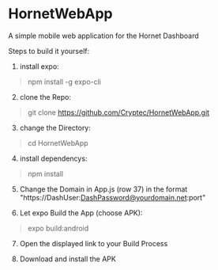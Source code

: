 # HornetWebApp
A simple mobile web application for the Hornet Dashboard

Steps to build it yourself:

1. install expo:

> npm install -g expo-cli

2. clone the Repo:

> git clone https://github.com/Cryptec/HornetWebApp.git

3. change the Directory:

> cd HornetWebApp

4. install dependencys: 

> npm install

5. Change the Domain in App.js (row 37) in the format "https://DashUser:DashPassword@yourdomain.net:port" 

6. Let expo Build the App (choose APK):

> expo build:android 

7. Open the displayed link to your Build Process

8. Download and install the APK
